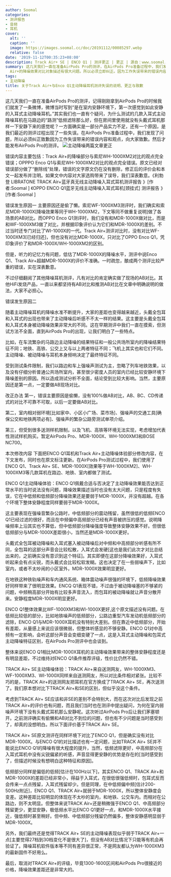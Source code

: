 ```yaml
---
author: Soomal
categories:
- 测评报告
- 音频
- 耳机
cover:
  alt: ''
  caption: ''
  image: https://images.soomal.cc/doc/20191112/00085297.webp
  relative: false
date: '2019-11-12T00:35:23+08:00'
description: Track Air+ SE | ENCO Q1 | 测评更正 | 更正 | 源自：www.soomal.com | 版权：原创 |  平均/总评分：09.96/249
summary: 这几天我们一直在准备AirPods Pro的测评，在AirPods Pro准备过程中，我们发现了之前测评的两篇文章的问题――ENCO Q1与Track
  Air+的降噪效果对比对象描述有很大问题。所以必须立即纠正。因为工作失误带来的错误内容和观点，向大家致歉。
tags:
- 主动降噪
title: 关于Track Air+与Enco Q1主动降噪耳机测评失误的说明、更正与致歉
---
```


这几天我们一直在准备AirPods Pro的测评，记得刚刚拿到AirPods Pro的时候我们就发了一条微博，微博当时写到“是在室内安静环境下，第一次感觉到如此安静的入耳式主动降噪耳机。”其实我们也一直有个疑问，为什么测试的几款入耳式主动降噪耳机在马路边的“路测”低频滤除那么好，但在房间里使用就没有头戴式耳机那样一下安静下来的感觉呢？一方面确实是一部分产品实力不足，还有一个原因，是我们最近的测评过程出现了一些失误。在AirPods Pro准备过程中，我们发现了问题，所以必须纠正致歉因为工作失误带来的错误内容和观点，向大家致歉。然后才能发布AirPods Pro的测评。
![主动降噪两篇文章更正](https://images.soomal.cc/doc/20191112/00085297.webp)




错误内容主要包括：Track Air+的降噪部分与索尼WH-1000XM2对比的观点完全错误；OPPPO Enco Q1与索尼WH-1000XM2对比的观点完全错误。原文已经对错误部分做了“删除线”处理，错误的文字原文仍在没有删除，修正后的评价会和本文一起发布并注明。如果文中内容对大家选购带来了误导，我们深表歉意。《利勃登 LIBRATONE TRACK Air+蓝牙真无线主动降噪入耳式耳机测评报告 》[作者:Soomal ]
《OPPO ENCO Q1蓝牙无线主动降噪入耳式耳机[颈挂式] 测评报告 》[作者:Soomal ]

错误发生原因一
主要原因还是偷了懒。索尼WF-1000XM3测评时，我们确实和索尼MDR-1000X[降噪效果等同于WH-1000XM2，下文等同不做重复说明]做了各场景的AB对比。而OPPO Enco Q1测评时，我们没有和MDR-1000X做对比，而是和WF-1000XM3做了对比，并根据印象评价认为它们和MDR-1000X的差别。不过当时还专门对比了WI-1000X的一代。Track Air+测评对比时，没有对比WF-1000XM3[已经归还]，但也没有对比MDR-1000X，只对比了OPPO Enco Q1，凭印象评价了和MDR-1000X/WH-1000XM2的区别。

但是，听力的记忆力有问题，低估了MDR-1000X的降噪水平，测评中说Enco Q1、Track Air+超越MDR-1000X的评价不准确。一时疏忽，酿成两个测评比较严重的错误，实在深表歉意。

不过仔细翻阅了其他降噪耳机测评，凡有对比的肯定确实做了现场的AB对比。其他HiFi发烧产品，一直以来都坚持有AB对比和推测AB对比在文章中明确说明的做法，大家不必担心。

错误发生原因二

随着主动降噪耳机的降噪水准不断提升，大家的差距也变得越来越近，头戴全包耳和入耳式的出现也带来了主动降噪后听感不不太一样的结果。这主要是头戴全包耳和入耳式本身被动降噪效果非常大的不同。这在早期测评中我们一直在摸索，但测试方法不全面，直到AirPods Pro的出现，让我们明白了一些特点。

比如，在车流繁杂的马路边主动降噪的结果特征和一般公共场所室内的降噪结果特征不同；地铁、高铁、公交上又与以上两者特征不同；飞机上其实也和它们不同。主动降噪、被动降噪与耳机本身频响决定了最终特征不同。

受到测试条件限制，我们以路边和车上强噪声测试为主，忽略了列车地铁效果，以及没有仔细分析普通公共场所室内，甚至很少密度人员的室内已经比较安静环境下降噪差别的原因。所以造成测试分析不全面，结论受到比较大影响。当然，主要原因还是第一点，一定要做AB现场对比。

改正办法
第一，错误主要原因是偷懒，没有100%做AB对比，AB、BC、CD传递式的对比不可靠不可取，以后一定要做AB对比。

第二，室内相对弱环境[比如家中、小区小广场、菜市场]、强噪声的交通工具[确保公交和地铁两项必有]、强噪声的繁杂公路旁测试单项介绍。

第三，但受到很多送测样机限制，以及飞机、高铁等环境无法实现，考虑增加代表性测试样机购买。暂定AirPods Pro、MDR-1000X、WH-1000XM3和BOSE NC700。

本次修改内容
下面把ENCO Q1耳机和Track Air+主动降噪体验部分修改内容，在下文发布，同时也在原文标注更新。在AirPods Pro测试过程中，我们使用了ENCO Q1、Track Air+ SE、MDR-1000X[效果等于WH-1000XM2]、WH-1000XM3等几款耳机在路边、地铁、室内都做了测试。

ENCO Q1主动降噪体验：ENCO Q1佩戴合适与否决定了主动降噪效果能否达到正常水平的当时说法没有问题，降噪效果描述当时也没有太大问题，只是程度有失误，它在中低频和低频部分降噪效果还是要弱于MDR-1000X，并没有超越。在各个环境下整体安静程度同样要弱于MDR-1000X。

这主要表现在强噪音繁杂公路时，中低频部分的震动残留，虽然很低的低频ENCO Q1已经过滤的很好，而且在中频偏中高频部分已经有声音被挤压的感觉。说明降噪频率上沿其实也不算低，但中低频部分降噪强度导致整体安静效果不好。但很低低频部分与MDR-1000X差距很小，当然还是MDR-1000X更好。

头戴式全包耳被动降噪和入耳式塞入被动降噪后对中频和中高频部分听感有所不同，全包耳的这部分声音会比较松散，入耳式会发硬[这也是我们此次才对比总结出来的，之前确实没有意识到这个特征]。其实即便在这部分降噪效果好，入耳式听起来会有点尖锐，而头戴式会比较松软发糊。这也决定了在一些弱噪声下，比如室内，或者不太吵闹的小区室外，MDR-1000X效果明显更好。

在地铁这种铁轨噪声和车内通风系统、箱体震动噪声很强的环境下，低频降噪效果好同样带来了很明显效果。ENCQ Q1表现不错，不过由于被动降噪塞的不够紧的问题，中频稍高部分开始有比较多声音流入，而包耳的被动降噪就让声音分散开来。安静程度MDR-1000X明显更好。

ENCO Q1整体效果比WF-1000XM3和WI-1000X更好,这个原文描述没有问题。在低频比较低的部分，比如地铁噪声的低频部分，公路边重型汽车发动机低频部分的滤除，ENCO Q1与MDR-1000X耳机没有特别大差别。但在靠近中低频部分，开始有差距，从量感上来说应该很微弱，但整体听感显的不够安静。ENCO Q1对中高频有一定影响，会听这部分声音会变细变硬了一点，这是入耳式主动降噪和包耳式主动降噪特征区别，在AirPods Pro测评中也会谈到。

整体来说ENCO Q1相比MDR-1000X耳机的主动降噪效果带来的整体安静程度还是有明显差距，不过维持对ENCO Q1条件推荐评级，性价比仍然不错。

TRACK Air+ SE主动降噪体验：TRACK Air+来自送测网友，WH-1000XM3、WF-1000XM3、WI-1000X同样来自送测网友，所以对比条件相对紧张。比较不巧的是，TRACK Air+的送测网友把耳机在官方换成了TRACK Air+ SE，再次送测了。我们原本想对比下TRACK Air+和SE的区别，但似乎没这个条件。

考虑到TRACK Air+ SE应该和非SE的差别不会特别大，而在这次对比后发现之前TRACK Air+的评价也有问题，而且我们当时也在测评中提出疑问，为何在室内弱噪声环境下没有头戴式耳机那么安静呢。这次听过AirPods Pro后让我们茅塞顿开。之前测评确实有偷懒和AB对比不到位的问题，但也有不少问题是当时感受到了，却真的没想明白。所以下面评价基于TRACK Air+ SE。

TRACK Air+ SE原文测评在同样环境下对比了ENCO Q1，但是确实没有对比MDR-1000X。与ENCO Q1的对比描述也有一定问题，比如TRACK Air+ SE并不能说比ENCO Q1的降噪有很大程度的提升，当然，低频滤除更好，中高频部分在入耳式耳机中没有尖锐偏紧的听感，声音显得更安静的优势是存在的[当时感受到了，但描述时候没有想明白这种特征和原因]。

低频部分同样是偏低的低频[估计在100Hz以下]，其实ENCO Q1、TRACK Air+和MDR-1000X的差距已经非常小，得益于入耳式，在很低很强低频时，包耳式反而会传来一点点残留，入耳式残留却少。但是同理，在中低频偏中频[估计200-500Hz附近]，ENCO Q1、TRACK Air+就弱于MDR-1000X，所以整体安静度会变差。这种差距比较明显的体现在不太吵的室内，和地铁、公交车内。而相对在公路边，则不太明显。但整体来说TRACK Air+还是稍微强于ENCO Q1、中高频部分残留更少，更显安静，极低频水平比ENCO Q1更好一点，和MDR-1000X水平接近，强低频时甚至稍好。但中频、中低频部分残留仍然偏多，整体安静感明显弱于MDR-1000X。

另外，我们最终还是觉得TRACK Air+ SE的主动降噪表现似乎弱于TRACK Air+一点[主要觉得27档到30档变化不是很大了]，但没有AB对比情况下只能等有机会再验证了。降噪耳机软件版本等不同有差异很正常，不是网友都认为WH-1000XM3的最新固件不好用么。

最后，取消对TRACK Air+的评级，毕竟1300-1600区间和AirPods Pro很接近的价格，降噪效果差距还是非常大的。